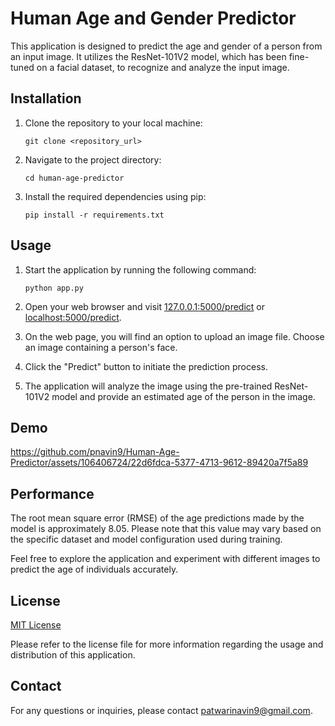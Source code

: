 # Human Age and Gender Predictor

This application is designed to predict the age and gender of a person from an input image. It utilizes the ResNet-101V2 model, which has been fine-tuned on a facial dataset, to recognize and analyze the input image.

## Installation

1. Clone the repository to your local machine:
   ```
   git clone <repository_url>
   ```

2. Navigate to the project directory:
   ```
   cd human-age-predictor
   ```

3. Install the required dependencies using pip:
   ```
   pip install -r requirements.txt
   ```

## Usage

1. Start the application by running the following command:
   ```
   python app.py
   ```

2. Open your web browser and visit [127.0.0.1:5000/predict](http://127.0.0.1:5000/predict) or [localhost:5000/predict](http://localhost:5000/predict).

3. On the web page, you will find an option to upload an image file. Choose an image containing a person's face.

4. Click the "Predict" button to initiate the prediction process.

5. The application will analyze the image using the pre-trained ResNet-101V2 model and provide an estimated age of the person in the image.

## Demo




https://github.com/pnavin9/Human-Age-Predictor/assets/106406724/22d6fdca-5377-4713-9612-89420a7f5a89



## Performance

The root mean square error (RMSE) of the age predictions made by the model is approximately 8.05. Please note that this value may vary based on the specific dataset and model configuration used during training.

Feel free to explore the application and experiment with different images to predict the age of individuals accurately.

## License

[MIT License](LICENSE)

Please refer to the license file for more information regarding the usage and distribution of this application.

## Contact

For any questions or inquiries, please contact patwarinavin9@gmail.com.
